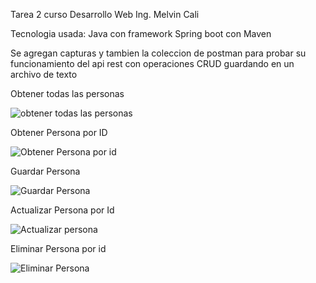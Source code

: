 Tarea 2 
curso Desarrollo Web 
Ing. Melvin Cali

Tecnologia usada:
Java con framework Spring boot con Maven

Se agregan capturas y tambien la coleccion de postman para probar su funcionamiento del api rest con operaciones CRUD guardando en un archivo de texto


Obtener todas las personas

![obtener todas las personas](https://github.com/user-attachments/assets/de2c0cf0-c307-4f2c-9e54-3fdc6ebbf617)



Obtener Persona por ID

![Obtener Persona por id](https://github.com/user-attachments/assets/beed0911-6fea-40b1-8c3f-cfb3b8d52c0b)


Guardar Persona 

![Guardar Persona](https://github.com/user-attachments/assets/5530413c-39a8-4584-9c20-dcf4d6de118c)


Actualizar Persona por Id 

![Actualizar persona](https://github.com/user-attachments/assets/8e17b478-f21f-4f2a-acf7-f17bd99fd1e6)



Eliminar Persona por id

![Eliminar Persona](https://github.com/user-attachments/assets/95e82124-20b4-4c31-88ec-f96b00b47db0)




